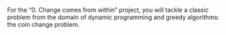 For the “0. Change comes from within” project, you will tackle a classic problem from the domain of dynamic programming and greedy algorithms: the coin change problem. 